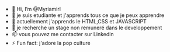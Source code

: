- 👋 Hi, I’m @Myriamirl
- 👀 je suis etudiante et j'apprends tous ce que je peux apprendre 
- 🌱 actuellement j'apprends le HTML,CSS et JAVASCRIPT
- 💞️ je recherche un stage non remuneré dans le developpement
- 📫 vous pouvez me contacter sur Linkedin
- ⚡ Fun fact: j'adore la pop culture 

<!---
Myriamirl/Myriamirl is a ✨ special ✨ repository because its `README.md` (this file) appears on your GitHub profile.
You can click the Preview link to take a look at your changes.
--->
